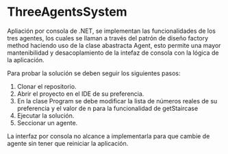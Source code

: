 # ThreeAgentsSystem

Apliación por consola de .NET, se implementan las funcionalidades de los tres agentes, los cuales se llaman a través del patrón de diseño factory method haciendo uso de la clase abastracta Agent, esto permite una mayor mantenibilidad y desacoplamiento de la intefaz de consola con la lógica de la aplicación.

Para probar la solución se deben seguir los siguientes pasos:

1. Clonar el repositorio.
2. Abrir el proyecto en el IDE de su preferencia.
4. En la clase Program se debe modificar la lista de números reales de su preferencia y el valor de n para la funcionalidad de getStaircase
3. Ejecutar la solución.
4. Seccionar un agente.

La interfaz por consola no alcance a implementarla para que cambie de agente sin tener que reiniciar la aplicación. 
